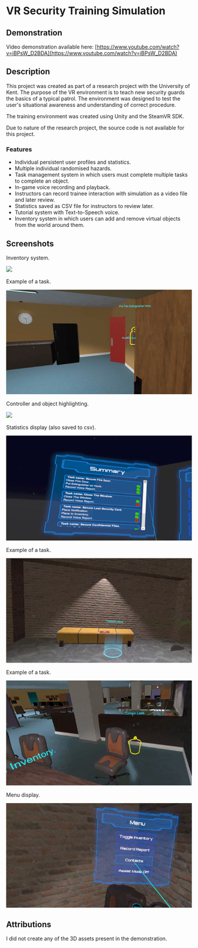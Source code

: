 # VR Security Training Simulation

## Demonstration
Video demonstration available here: [https://www.youtube.com/watch?v=iBPsW_D2BDA](https://www.youtube.com/watch?v=iBPsW_D2BDA)

## Description
This project was created as part of a research project with the University of Kent. The purpose of the VR environment is to teach new security guards the basics of a typical patrol. The environment was designed to test the user's situational awareness and understanding of correct procedure.

The training environment was created using Unity and the SteamVR SDK.

Due to nature of the research project, the source code is not available for this project.

### Features

- Individual persistent user profiles and statistics.
- Multiple individual randomised hazards.
- Task management system in which users must complete multiple tasks to complete an object.
- In-game voice recording and playback.
- Instructors can record trainee interaction with simulation as a video file and later review.
- Statistics saved as CSV file for instructors to review later.
- Tutorial system with Text-to-Speech voice.
- Inventory system in which users can add and remove virtual objects from the world around them.

## Screenshots
Inventory system.

![](output.gif)

Example of a task.

![](out6.png)

Controller and object highlighting.

![](out31.png)

Statistics display (also saved to csv).

![alt text](out221.png)

Example of a task.

![](out73.png)

Example of a task.

![](out94.png)

Menu display.

![](out186.png)

## Attributions

I did not create any of the 3D assets present in the demonstration.



